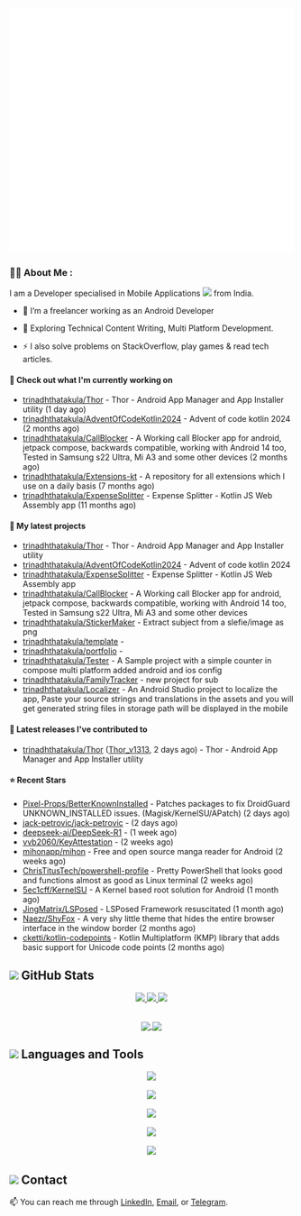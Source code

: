 
<p align="center">
<img src="./github-metrics.svg" /></p>

### :woman_technologist: About Me :
I am a Developer specialised in Mobile Applications <img src="https://media.giphy.com/media/WUlplcMpOCEmTGBtBW/giphy.gif" width="30"> from India.

- :telescope: I’m a freelancer working as an Android Developer

- :seedling: Exploring Technical Content Writing, Multi Platform Development.

- :zap: I also solve problems on StackOverflow, play games & read tech articles.

#### 👷 Check out what I'm currently working on

- [trinadhthatakula/Thor](https://github.com/trinadhthatakula/Thor) - Thor - Android App Manager and App Installer utility (1 day ago)
- [trinadhthatakula/AdventOfCodeKotlin2024](https://github.com/trinadhthatakula/AdventOfCodeKotlin2024) - Advent of code kotlin 2024 (2 months ago)
- [trinadhthatakula/CallBlocker](https://github.com/trinadhthatakula/CallBlocker) - A Working call Blocker app for android, jetpack compose, backwards compatible, working with Android 14 too, Tested in Samsung s22 Ultra, Mi A3 and some other devices (2 months ago)
- [trinadhthatakula/Extensions-kt](https://github.com/trinadhthatakula/Extensions-kt) - A repository for all extensions which I use on a daily basis (7 months ago)
- [trinadhthatakula/ExpenseSplitter](https://github.com/trinadhthatakula/ExpenseSplitter) - Expense Splitter - Kotlin JS Web Assembly app (11 months ago)

#### 🌱 My latest projects

- [trinadhthatakula/Thor](https://github.com/trinadhthatakula/Thor) - Thor - Android App Manager and App Installer utility
- [trinadhthatakula/AdventOfCodeKotlin2024](https://github.com/trinadhthatakula/AdventOfCodeKotlin2024) - Advent of code kotlin 2024
- [trinadhthatakula/ExpenseSplitter](https://github.com/trinadhthatakula/ExpenseSplitter) - Expense Splitter - Kotlin JS Web Assembly app
- [trinadhthatakula/CallBlocker](https://github.com/trinadhthatakula/CallBlocker) - A Working call Blocker app for android, jetpack compose, backwards compatible, working with Android 14 too, Tested in Samsung s22 Ultra, Mi A3 and some other devices
- [trinadhthatakula/StickerMaker](https://github.com/trinadhthatakula/StickerMaker) - Extract subject from a slefie/image as png 
- [trinadhthatakula/template](https://github.com/trinadhthatakula/template) - 
- [trinadhthatakula/portfolio](https://github.com/trinadhthatakula/portfolio) - 
- [trinadhthatakula/Tester](https://github.com/trinadhthatakula/Tester) - A Sample project with a simple counter in compose multi platform added android and ios config
- [trinadhthatakula/FamilyTracker](https://github.com/trinadhthatakula/FamilyTracker) - new project for sub
- [trinadhthatakula/Localizer](https://github.com/trinadhthatakula/Localizer) - An Android Studio project to localize the app, Paste your source strings and translations in the assets and you will get generated string files in storage path will be displayed in the mobile

#### 🔭 Latest releases I've contributed to

- [trinadhthatakula/Thor](https://github.com/trinadhthatakula/Thor) ([Thor_v1313](https://github.com/trinadhthatakula/Thor/releases/tag/Thor_v1313), 2 days ago) - Thor - Android App Manager and App Installer utility

#### ⭐ Recent Stars

- [Pixel-Props/BetterKnownInstalled](https://github.com/Pixel-Props/BetterKnownInstalled) - Patches packages to fix DroidGuard UNKNOWN_INSTALLED issues. (Magisk/KernelSU/APatch) (2 days ago)
- [jack-petrovic/jack-petrovic](https://github.com/jack-petrovic/jack-petrovic) -  (2 days ago)
- [deepseek-ai/DeepSeek-R1](https://github.com/deepseek-ai/DeepSeek-R1) -  (1 week ago)
- [vvb2060/KeyAttestation](https://github.com/vvb2060/KeyAttestation) -  (2 weeks ago)
- [mihonapp/mihon](https://github.com/mihonapp/mihon) - Free and open source manga reader for Android (2 weeks ago)
- [ChrisTitusTech/powershell-profile](https://github.com/ChrisTitusTech/powershell-profile) - Pretty PowerShell that looks good and functions almost as good as Linux terminal  (2 weeks ago)
- [5ec1cff/KernelSU](https://github.com/5ec1cff/KernelSU) - A Kernel based root solution for Android (1 month ago)
- [JingMatrix/LSPosed](https://github.com/JingMatrix/LSPosed) - LSPosed Framework resuscitated (1 month ago)
- [Naezr/ShyFox](https://github.com/Naezr/ShyFox) - A very shy little theme that hides the entire browser interface in the window border (2 months ago)
- [cketti/kotlin-codepoints](https://github.com/cketti/kotlin-codepoints) - Kotlin Multiplatform (KMP) library that adds basic support for Unicode code points (2 months ago)

## <img height=30 src="https://raw.githubusercontent.com/Tarikul-Islam-Anik/Animated-Fluent-Emojis/master/Emojis/Travel%20and%20places/Rocket.png" /> GitHub Stats

<div align="center">
  <a href="https://github.com/trinadhthatakula" target="_blank">
    <img src="https://badges.pufler.dev/visits/trinadhthatakula/trinadhthatakula?style=for-the-badge&color=e74c3c&logo=github&label=Spying+Counter">
  </a>
  <a href="https://github.com/trinadhthatakula" target="_blank">
    <img src="https://badges.pufler.dev/years/trinadhthatakula/?style=for-the-badge&color=27a4fb&logo=github&label=Account+Age">
  </a>
  <a href="https://github.com/trinadhthatakula/trinadhthatakula/commits/main" target="_blank">
    <img src="https://badges.pufler.dev/updated/trinadhthatakula/trinadhthatakula?style=for-the-badge&color=f0f6f9&logo=github&label=Update">
  </a>
</div>

<br/>

<p align="center">
<a href="https://github.com/trinadhthatakula">
  <img height=200 align="center" src="https://github-readme-stats.vercel.app/api?username=trinadhthatakula&show_icons=true&theme=vision-friendly-dark&rank_icon=github&include_all_commits=true&count_private=true" />
  <img height=200 align="center" src="https://github-readme-stats.vercel.app/api/top-langs/?username=trinadhthatakula&show_icons=true&theme=vision-friendly-dark&show_owner=true" />
</a>
</p>

## <img height=30 src="https://raw.githubusercontent.com/Tarikul-Islam-Anik/Animated-Fluent-Emojis/master/Emojis/Objects/Hammer%20and%20Wrench.png" /> Languages and Tools

<p align="center">
  <a href="https://skillicons.dev">
    <img src="https://skillicons.dev/icons?i=cpp,java,kotlin,js,androidstudio" />
  </a>
</p>

<p align="center">
  <a href="https://skillicons.dev">
    <img src="https://skillicons.dev/icons?i=vscode,visualstudio,firebase,aws,gcp" />
  </a>
</p>

<p align="center">
  <a href="https://skillicons.dev">
    <img src="https://skillicons.dev/icons?i=css,html,materialui,figma,react" />
  </a>
</p>


<p align="center">
  <a href="https://skillicons.dev">
    <img src="https://skillicons.dev/icons?i=nextjs,nuxtjs,flutter,nestjs,express" />
  </a>
</p>


<p align="center">
  <a href="https://skillicons.dev">
    <img src="https://skillicons.dev/icons?i=nodejs,mongodb,mysql,postgres,sqlite" />
  </a>
</p>

## <img height=30 src="https://raw.githubusercontent.com/Tarikul-Islam-Anik/Animated-Fluent-Emojis/master/Emojis/People/Technologist.png" /> Contact
📫 You can reach me through [LinkedIn](https://www.linkedin.com/trinadhthatakula), [Email](mailto:trinadh.thatakula@gmail.com), or [Telegram](https://t.me/it_slipped_in).


